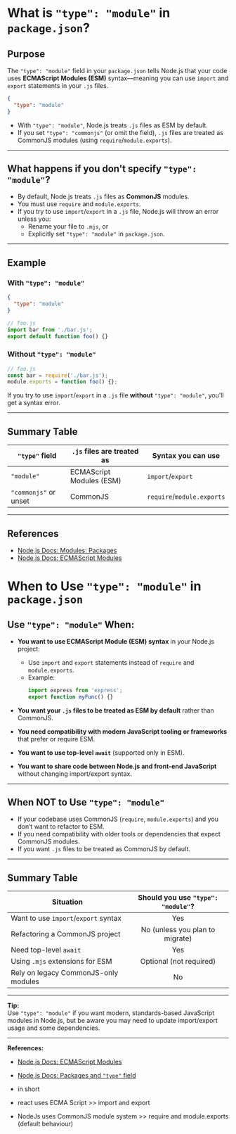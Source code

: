 # What is `"type": "module"` in `package.json`?

## Purpose

The `"type": "module"` field in your `package.json` tells Node.js that your code uses **ECMAScript Modules (ESM)** syntax—meaning you can use `import` and `export` statements in your `.js` files.

```json
{
  "type": "module"
}
```

- With `"type": "module"`, Node.js treats `.js` files as ESM by default.
- If you set `"type": "commonjs"` (or omit the field), `.js` files are treated as CommonJS modules (using `require`/`module.exports`).

---

## What happens if you **don't** specify `"type": "module"`?

- By default, Node.js treats `.js` files as **CommonJS** modules.
- You must use `require` and `module.exports`.
- If you try to use `import`/`export` in a `.js` file, Node.js will throw an error unless you:
  - Rename your file to `.mjs`, or
  - Explicitly set `"type": "module"` in `package.json`.

---

## Example

### With `"type": "module"`
```json
{
  "type": "module"
}
```
```js
// foo.js
import bar from './bar.js';
export default function foo() {}
```

### Without `"type": "module"`
```js
// foo.js
const bar = require('./bar.js');
module.exports = function foo() {};
```

If you try to use `import`/`export` in a `.js` file **without** `"type": "module"`, you'll get a syntax error.

---

## Summary Table

| `"type"` field        | `.js` files are treated as | Syntax you can use      |
|---------------------- |---------------------------|------------------------ |
| `"module"`            | ECMAScript Modules (ESM)  | `import`/`export`       |
| `"commonjs"` or unset | CommonJS                  | `require`/`module.exports` |

---

## References
- [Node.js Docs: Modules: Packages](https://nodejs.org/api/packages.html#type)
- [Node.js Docs: ECMAScript Modules](https://nodejs.org/api/esm.html)

# When to Use `"type": "module"` in `package.json`

## Use `"type": "module"` When:

- **You want to use ECMAScript Module (ESM) syntax** in your Node.js project:
  - Use `import` and `export` statements instead of `require` and `module.exports`.
  - Example:
    ```js
    import express from 'express';
    export function myFunc() {}
    ```
- **You want your `.js` files to be treated as ESM by default** rather than CommonJS.

- **You need compatibility with modern JavaScript tooling or frameworks** that prefer or require ESM.

- **You want to use top-level `await`** (supported only in ESM).

- **You want to share code between Node.js and front-end JavaScript** without changing import/export syntax.

---

## When NOT to Use `"type": "module"`

- If your codebase uses CommonJS (`require`, `module.exports`) and you don’t want to refactor to ESM.
- If you need compatibility with older tools or dependencies that expect CommonJS modules.
- If you want `.js` files to be treated as CommonJS by default.

---

## Summary Table

| Situation                                         | Should you use `"type": "module"`? |
|---------------------------------------------------|:----------------------------------:|
| Want to use `import`/`export` syntax              | Yes                                |
| Refactoring a CommonJS project                    | No (unless you plan to migrate)    |
| Need top-level `await`                            | Yes                                |
| Using `.mjs` extensions for ESM                   | Optional (not required)            |
| Rely on legacy CommonJS-only modules              | No                                 |

---

**Tip:**  
Use `"type": "module"` if you want modern, standards-based JavaScript modules in Node.js, but be aware you may need to update import/export usage and some dependencies.

---

**References:**
- [Node.js Docs: ECMAScript Modules](https://nodejs.org/api/esm.html)
- [Node.js Docs: Packages and `"type"` field](https://nodejs.org/api/packages.html#type)

- in short
- react uses ECMA Script >> import and export
- NodeJs uses CommonJS module system >> require and module.exports (default behaviour)
